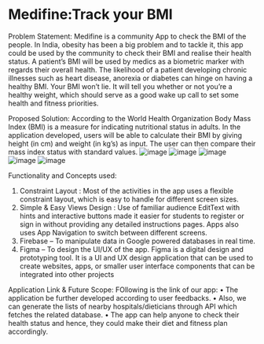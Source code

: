 # Medifine:Track your BMI

Problem Statement: 
Medifine is a community App to check the BMI of the people. In India, obesity has been a big problem and to tackle it, this app could be used by the community to check their BMI and realise their health status. A patient’s BMI will be used by medics as a biometric marker with regards their overall health. The likelihood of a patient developing chronic illnesses such as heart disease, anorexia or diabetes can hinge on having a healthy BMI. Your BMI won’t lie. It will tell you whether or not you’re a healthy weight, which should serve as a good wake up call to set some health and fitness priorities.

Proposed Solution:
According to the World Health Organization Body Mass Index (BMI) is a measure for indicating nutritional status in adults. In the application developed, users will be able to calculate their BMI by giving height (in cm) and weight (in kg’s) as input. The user can then compare their mass index status with standard values.
![image](https://user-images.githubusercontent.com/86275069/148547287-46c33ab0-9ff5-4124-ba93-6d0b2fc9e174.png)
![image](https://user-images.githubusercontent.com/86275069/148547319-720d33fa-3acb-4d60-b828-68e72ddc970e.png)
![image](https://user-images.githubusercontent.com/86275069/148547342-e9f3bb86-3ddb-459f-8029-955626e01a57.png)
![image](https://user-images.githubusercontent.com/86275069/148547371-1bfb1e8d-ac93-453d-88a8-4b107423a3cd.png)
![image](https://user-images.githubusercontent.com/86275069/148547381-540b402c-cd34-4f85-a301-ecabb5ee8014.png)

Functionality and Concepts used: 
1.	Constraint Layout : Most of the activities in the app uses a flexible constraint layout, which is easy to handle for different screen sizes.
2.  Simple & Easy Views Design : Use of familiar audience EditText with hints and interactive buttons made it easier for students to register or sign in without providing any detailed instructions pages. Apps also uses App Navigation to switch between different screens.
3.	Firebase – To manipulate data in Google powered databases in real time.
4.	Figma – To design the UI/UX of the app.  Figma is a digital design and prototyping tool. It is a UI and UX design application that can be used to create websites, apps, or smaller user interface components that can be integrated into other projects

Application Link & Future Scope:
FOllowing is the link of our app:
•	The application be further developed according to user feedbacks. 
•	Also, we can generate the lists of nearby hospitals/dieticians through API which fetches the related database.
•	The app can help anyone to check their health status and hence, they could make their diet and fitness plan accordingly. 


